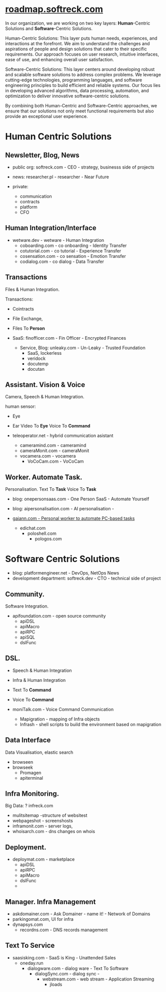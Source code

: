# [roadmap.softreck.com](http://roadmap.softreck.com)

In our organization, we are working on two key layers: **Human**-Centric Solutions and **Software**-Centric Solutions. 

Human-Centric Solutions: 
This layer puts human needs, experiences, and interactions at the forefront. 
We aim to understand the challenges and aspirations of people and design solutions that cater to their specific requirements. 
Our approach focuses on user research, intuitive interfaces, ease of use, and enhancing overall user satisfaction.

Software-Centric Solutions:
This layer centers around developing robust and scalable software solutions to address complex problems. 
We leverage cutting-edge technologies, programming languages, and software engineering principles to build efficient and reliable systems. 
Our focus lies in developing advanced algorithms, data processing, automation, and optimization to deliver innovative software-centric solutions.

By combining both Human-Centric and Software-Centric approaches, we ensure that our solutions not only meet functional requirements but also provide an exceptional user experience.

# Human Centric Solutions

## Newsletter, Blog, News

+ public org: softreck.com - CEO - strategy, businesss side of projects 
+ news: researcher.pl - researcher - Near Future

+ private:
  + communication
  + contracts
  + platform
  + CFO
    

## Human Integration/Interface

+ wetware.dev - wetware - Human Integration
  + coboarding.com - co onboarding - Identity Transfer
  + cotutorial.com - co tutorial - Experience Transfer 
  + cosensation.com -  co sensation - Emotion Transfer
  + codialog.com - co dialog - Data Transfer


## Transactions

Files & Human Integration.

Transactions:
+ Cointracts
+ File Exchange,
+ Files To **Person**

+ SaaS: finofficer.com - Fin Officer - Encrypted Finances
  + Service, Blog: unleaky.com - Un-Leaky - Trusted Foundation
    + SaaS, lockerless
    + veridock
    + docutemp
    + docutan


## Assistant. Vision & Voice

Camera, Speech & Human Integration. 

human sensor:
+ Eye
+ Ear 
Video To **Eye**
Voice To **Command**

+ teleoperator.net - hybrid communication asistant
  + cameramind.com - cameramind
  + cameraMonit.com  - cameraMonit
  + vocamera.com - vocamera
    + VoCoCam.com - VoCoCam      
    

## Worker. Automate Task.

Personalisation.
Text To **Task**
Voice To **Task**

+ blog: onepersonsaas.com - One Person SaaS - Automate Yourself
+ blog: aipersonalisation.com - AI personalisation -
  
+ [gaiann.com - Personal worker to automate PC-based tasks](https://www.gaiann.com/)
  + edichat.com
    + poloshell.com
      + pologos.com 



# Software Centric Solutions

+ blog: platformengineer.net - DevOps, NetOps  News
+ development department: softreck.dev - CTO - technical side of project
  
## Community.

Software Integration.

+ apifoundation.com - open source community      
  + apiDSL
  + apiMacro
  + apiRPC
  + apiSQL
  + dslFunc


## DSL.

+ Speech & Human Integration
+ Infra & Human Integration
+ Text To **Command**
+ Voice To **Command**

+ moniTalk.com - Voice Command Communication 
  + Mapigration - mapping of Infra objects
  + Infrash - shell scripts to build the environment based on mapigration      
  

## Data Interface

Data Visualisation, elastic search

+ browseen
+ browseek
  + Promagen
  + apiterminal


## Infra Monitoring. 

Big Data:
? infreck.com
+ mulitsitemap -structure of websitest
+ webpageshot - screenshosts
+ inframonit.com - server logs, 
+ whoisarch.com - dns changes on whois



## Deployment.

+ deploymat.com - marketplace
  + apiDSL
  + apiRPC
  + apiMacro
  + dslFunc
  + 


## Manager. Infra Management

+ askdomainer.com - Ask Domainer - name it! - Network of Domains
+ parkingomat.com, UI for infra
+ dynapsys.com
  + recordns.com - DNS records management


## Text To Service

+ saasisking.com - SaaS is King - Unattended Sales      
  + oneday.run 
    + dialogware.com - dialog ware - Text To Software
      + dialogSync.com - dialog sync -  
        + webstream.com - web stream - Application Streaming  
          + jloads
     

  


